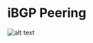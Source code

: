 # iBGP Peering

![alt text](https://github.com/inband/spcor/new/master/2-networking/4-implement-bgp/ipv4/ibgp/images/ipv4_ibgp_peering.png "iBGP Peering")


